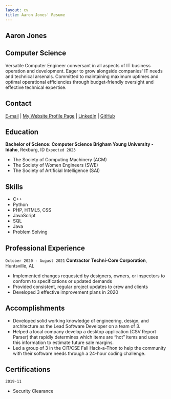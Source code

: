 ```yaml
---
layout: cv
title: Aaron Jones' Resume
---
```


## Aaron Jones

## Computer Science

Versatile Computer Engineer conversant in all aspects of IT business
operation and development. Eager to grow alongside companies' IT needs
and technical arsenals. Committed to maintaining maximum uptimes and
optimal operational efficiencies through budget-friendly oversight and
effective technical expertise.

## Contact

<div id="webaddress">
<a href="jonesl7acj@gmail.com">E-mail</a>
| <a href="https://zety.com/profile
/eportfolio/361">My Website Profile Page</a>
| <a href="https://www.linkedin.com/groups/13537407/">LinkedIn</a>
| <a href="https://github.com/byuids-resumes">GitHub</a>
</div>

## Education

**Bachelor of Science: Computer Science**
**Brigham Young University - Idaho**, Rexburg, ID
`Expected 2023`

- The Society of Computing Machinery (ACM)
- The Society of Women Engineers (SWE)
- The Society of Artificial Intelligence (SAI)

## Skills

- C++
- Python
- PHP, HTML5, CSS
- JavaScript
- SQL
- Java
- Problem Solving

## Professional Experience

`October 2020 - August 2021`
**Contractor**
**Techni-Core Corporation**, Huntsville, AL

- Implemented changes requested by designers, owners, or inspectors to
   conform to specifications or updated demands
- Provided consistent, regular project updates to crew and clients
- Developed 3 effective improvement plans in 2020

## Accomplishments

- Developed solid working knowledge of engineering, design, and
   architecture as the Lead Software Developer on a team of 3.
- Helped a local company develop a desktop application (CSV Report Parser) that rapidly determines which items are “hot” items and uses this information to estimate future sale margins.
- Led a group of 3 in the CIT/CSE Fall Hack-a-Thon to help the community with their software needs through a 24-hour coding challenge.

## Certifications

`2019-11`

- Security Clearance

<!-- ### Footer

Last updated: December 2022 -->
